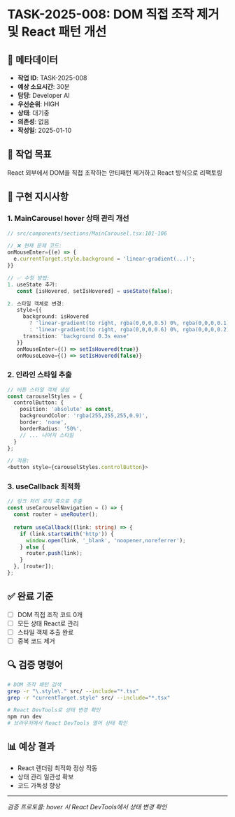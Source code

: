 # TASK-2025-008: DOM 직접 조작 제거 및 React 패턴 개선

## 📌 메타데이터
- **작업 ID**: TASK-2025-008
- **예상 소요시간**: 30분
- **담당**: Developer AI
- **우선순위**: HIGH
- **상태**: 대기중
- **의존성**: 없음
- **작성일**: 2025-01-10

## 🎯 작업 목표
React 외부에서 DOM을 직접 조작하는 안티패턴 제거하고 React 방식으로 리팩토링

## 📝 구현 지시사항

### 1. MainCarousel hover 상태 관리 개선
```typescript
// src/components/sections/MainCarousel.tsx:101-106

// ❌ 현재 문제 코드:
onMouseEnter={(e) => {
  e.currentTarget.style.background = 'linear-gradient(...)';
}}

// ✅ 수정 방법:
1. useState 추가:
   const [isHovered, setIsHovered] = useState(false);

2. 스타일 객체로 변경:
   style={{
     background: isHovered 
       ? 'linear-gradient(to right, rgba(0,0,0,0.5) 0%, rgba(0,0,0,0.1) 100%)'
       : 'linear-gradient(to right, rgba(0,0,0,0.6) 0%, rgba(0,0,0,0.2) 100%)',
     transition: 'background 0.3s ease'
   }}
   onMouseEnter={() => setIsHovered(true)}
   onMouseLeave={() => setIsHovered(false)}
```

### 2. 인라인 스타일 추출
```typescript
// 버튼 스타일 객체 생성
const carouselStyles = {
  controlButton: {
    position: 'absolute' as const,
    backgroundColor: 'rgba(255,255,255,0.9)',
    border: 'none',
    borderRadius: '50%',
    // ... 나머지 스타일
  }
};

// 적용:
<button style={carouselStyles.controlButton}>
```

### 3. useCallback 최적화
```typescript
// 링크 처리 로직 훅으로 추출
const useCarouselNavigation = () => {
  const router = useRouter();
  
  return useCallback((link: string) => {
    if (link.startsWith('http')) {
      window.open(link, '_blank', 'noopener,noreferrer');
    } else {
      router.push(link);
    }
  }, [router]);
};
```

## ✅ 완료 기준
- [ ] DOM 직접 조작 코드 0개
- [ ] 모든 상태 React로 관리
- [ ] 스타일 객체 추출 완료
- [ ] 중복 코드 제거

## 🔍 검증 명령어
```bash
# DOM 조작 패턴 검색
grep -r "\.style\." src/ --include="*.tsx"
grep -r "currentTarget.style" src/ --include="*.tsx"

# React DevTools로 상태 변경 확인
npm run dev
# 브라우저에서 React DevTools 열어 상태 확인
```

## 📊 예상 결과
- React 렌더링 최적화 정상 작동
- 상태 관리 일관성 확보
- 코드 가독성 향상

---
*검증 프로토콜: hover 시 React DevTools에서 상태 변경 확인*